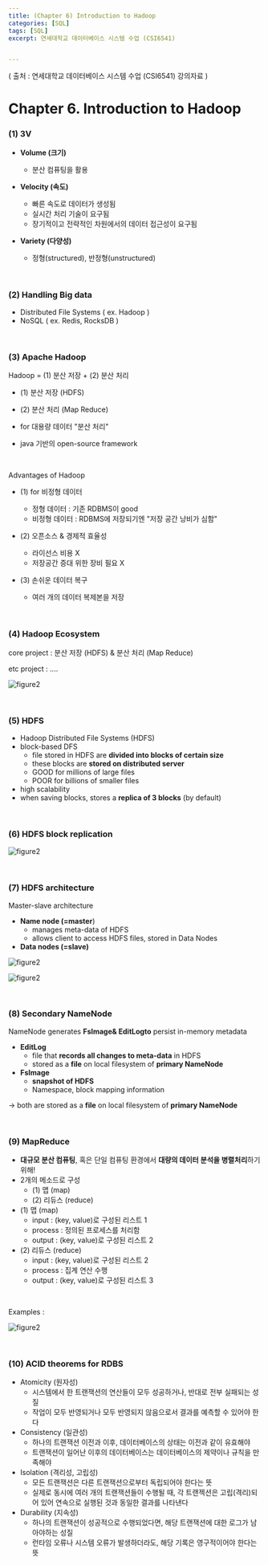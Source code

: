 ```yaml
---
title: (Chapter 6) Introduction to Hadoop
categories: [SQL]
tags: [SQL]
excerpt: 연세대학교 데이터베이스 시스템 수업 (CSI6541)


---
```


<script src="https://cdn.mathjax.org/mathjax/latest/MathJax.js?config=TeX-AMS-MML_HTMLorMML" type="text/javascript"></script>

( 출처 : 연세대학교 데이터베이스 시스템 수업 (CSI6541) 강의자료 )

# Chapter 6. Introduction to Hadoop

### (1) 3V

- **Volume (크기)**
  - 분산 컴퓨팅을 활용

- **Velocity (속도)**
  - 빠른 속도로 데이터가 생성됨
  - 실시간 처리 기술이 요구됨
  - 장기적이고 전략적인 차원에서의 데이터 접근성이 요구됨

- **Variety (다양성)**
  - 정형(structured), 반정형(unstructured)

<br>

### (2) Handling Big data

- Distributed File Systems ( ex. Hadoop )
- NoSQL ( ex. Redis, RocksDB )

<br>

### (3) Apache Hadoop

Hadoop = (1) 분산 저장 + (2) 분산 처리

- (1) 분산 저장 (HDFS)
- (2) 분산 처리 (Map Reduce)

- for 대용량 데이터 "분산 처리"
- java 기반의 open-source framework

<br>

Advantages of Hadoop

- (1) for 비정형 데이터
  - 정형 데이터 : 기존 RDBMS이 good
  - 비정형 데이터 : RDBMS에 저장되기엔 "저장 공간 낭비가 심함"
- (2) 오픈소스 & 경제적 효율성
  - 라이선스 비용 X
  - 저장공간 증대 위한 장비 필요 X

- (3) 손쉬운 데이터 복구
  - 여러 개의 데이터 복제본을 저장

<br>

### (4) Hadoop Ecosystem

core project : 분산 저장 (HDFS) & 분산 처리 (Map Reduce)

etc project : ....

![figure2](/assets/img/sql/img13.png)

<br>

### (5) HDFS

- Hadoop Distributed File Systems (HDFS)
- block-based DFS
  - file stored in HDFS are **divided into blocks of certain size**
  - these blocks are **stored on distributed server**
  - GOOD for millions of large files
  - POOR for billions of smaller files
- high scalability
- when saving blocks, stores a **replica of 3 blocks** (by default)

<br>

### (6) HDFS block replication

![figure2](/assets/img/sql/img14.png)

<br>

### (7) HDFS architecture

Master-slave architecture

- **Name node (=master**)
  - manages meta-data of HDFS
  - allows client to access HDFS files, stored in Data Nodes
- **Data nodes (=slave)**

![figure2](/assets/img/sql/img15.png)

![figure2](/assets/img/sql/img16.png)

<br>

### (8) Secondary NameNode

NameNode generates **FsImage& EditLogto** persist in-memory metadata

- **EditLog**
  - file that **records all changes to meta-data** in HDFS
  - stored as a **file** on local filesystem of **primary NameNode**
- **FsImage**
  - **snapshot of HDFS**
  - Namespace, block mapping information

$\rightarrow$ both are stored as a **file** on local filesystem of **primary NameNode**

<br>

### (9) MapReduce

- **대규모 분산 컴퓨팅**, 혹은 단일 컴퓨팅 환경에서 **대량의 데이터 분석을 병렬처리**하기 위해!
- 2개의 메소드로 구성
  - (1) 맵 (map)
  - (2) 리듀스 (reduce)
- (1) 맵 (map)
  - input : (key, value)로 구성된 리스트 1
  - process : 정의된 프로세스를 처리함
  - output : (key, value)로 구성된 리스트 2
- (2) 리듀스 (reduce)
  - input : (key, value)로 구성된 리스트 2
  - process : 집계 연산 수행
  - output : (key, value)로 구성된 리스트 3

<br>

Examples :

![figure2](/assets/img/sql/img17.png)

<br>

### (10) ACID theorems for RDBS

- Atomicity (원자성)
  - 시스템에서 한 트랜잭션의 연산들이 모두 성공하거나, 반대로 전부 실패되는 성질
  - 작업이 모두 반영되거나 모두 반영되지 않음으로서 결과를 예측할 수 있어야 한다
- Consistency (일관성)
  - 하나의 트랜잭션 이전과 이후, 데이터베이스의 상태는 이전과 같이 유효해야
  - 트랜잭션이 일어난 이후의 데이터베이스는 데이터베이스의 제약이나 규칙을 만족해야
- Isolation (격리성, 고립성)
  - 모든 트랜잭션은 다른 트랜잭션으로부터 독립되어야 한다는 뜻
  - 실제로 동시에 여러 개의 트랜잭션들이 수행될 때, 각 트랜젝션은 고립(격리)되어 있어 연속으로 실행된 것과 동일한 결과를 나타낸다
- Durability (지속성)
  - 하나의 트랜잭션이 성공적으로 수행되었다면, 해당 트랜잭션에 대한 로그가 남아야하는 성질
  - 런타임 오류나 시스템 오류가 발생하더라도, 해당 기록은 영구적이어야 한다는 뜻